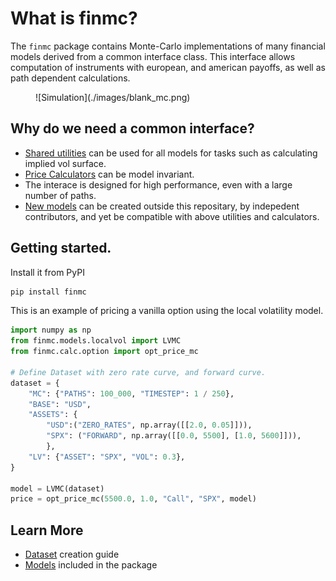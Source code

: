 # What is finmc?

The `finmc` package contains Monte-Carlo implementations of many financial models derived from a common interface class. This interface allows computation of instruments with european, and american payoffs, as well as path dependent calculations.

<figure markdown="1">
  ![Simulation](./images/blank_mc.png)
</figure>

## Why do we need a common interface?

 - [Shared utilities](./utilities.md) can be used for all models for tasks such as calculating implied vol surface.
 - [Price Calculators](./calculators.md) can be model invariant.
 - The interace is designed for high performance, even with a large number of paths.
 - [New models](models/api.md/#mc-models-in-other-repos) can be created outside this repositary, by indepedent contributors, and yet be compatible with above utilities and calculators.

## Getting started.

Install it from PyPI

```bash
pip install finmc
```


This is an example of pricing a vanilla option using the local volatility model.

```py
import numpy as np
from finmc.models.localvol import LVMC
from finmc.calc.option import opt_price_mc

# Define Dataset with zero rate curve, and forward curve.
dataset = {
    "MC": {"PATHS": 100_000, "TIMESTEP": 1 / 250},
    "BASE": "USD",
    "ASSETS": {
        "USD":("ZERO_RATES", np.array([[2.0, 0.05]])),
        "SPX": ("FORWARD", np.array([[0.0, 5500], [1.0, 5600]])),
        },
    "LV": {"ASSET": "SPX", "VOL": 0.3},
}

model = LVMC(dataset)
price = opt_price_mc(5500.0, 1.0, "Call", "SPX", model)
```

## Learn More
- [Dataset](./dataset.md) creation guide
- [Models](./models/heston.md) included in the package